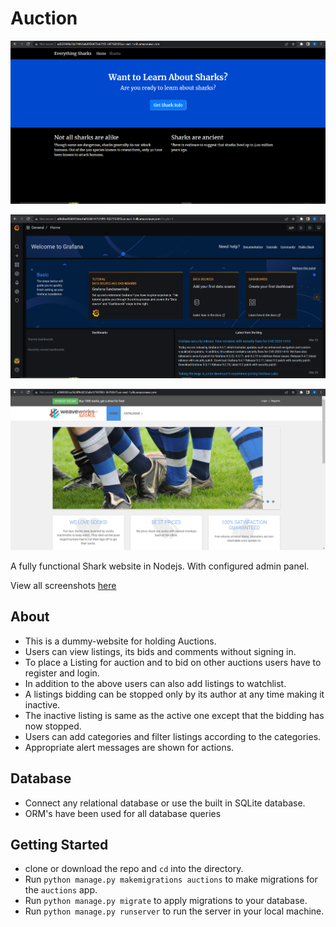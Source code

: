 # Auction

![my_webapp](./auction-app-project/screenshots/my-webapp.png)

![promethesus](./auction-app-project/screenshots/grafana.png)

![weaver_sock_shop](./auction-app-project/screenshots/weaver-sock-shop.png)



A fully functional Shark website in Nodejs. With configured admin panel.

View all screenshots [here](./auction-app-project/screenshots)

## About
+ This is a dummy-website for holding Auctions.
+ Users can view listings, its bids and comments without signing in.
+ To place a Listing for auction and to bid on other auctions users have to register and login.
+ In addition to the above users can also add listings to watchlist.
+ A listings bidding can be stopped only by its author at any time making it inactive.
+ The inactive listing is same as the active one except that the bidding has now stopped.
+ Users can add categories and filter listings according to the categories.
+ Appropriate alert messages are shown for actions.

## Database
+ Connect any relational database or use the built in SQLite database.
+ ORM's have been used for all database queries

## Getting Started
+ clone or download the repo and ```cd``` into the directory.
+ Run ```python manage.py makemigrations auctions``` to make migrations for the ```auctions``` app.
+ Run ```python manage.py migrate``` to apply migrations to your database.
+ Run ```python manage.py runserver``` to run the server in your local machine.
